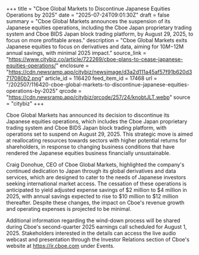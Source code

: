 +++
title = "Cboe Global Markets to Discontinue Japanese Equities Operations by 2025"
date = "2025-07-24T09:01:30Z"
draft = false
summary = "Cboe Global Markets announces the suspension of its Japanese equities operations, including the Cboe Japan proprietary trading system and Cboe BIDS Japan block trading platform, by August 29, 2025, to focus on more profitable areas."
description = "Cboe Global Markets exits Japanese equities to focus on derivatives and data, aiming for $10M-$12M annual savings, with minimal 2025 impact."
source_link = "https://www.citybiz.co/article/722269/cboe-plans-to-cease-japanese-equities-operations/"
enclosure = "https://cdn.newsramp.app/citybiz/newsimage/d3a2d111a45af57f91b620d3717080b2.png"
article_id = 116420
feed_item_id = 17468
url = "/202507/116420-cboe-global-markets-to-discontinue-japanese-equities-operations-by-2025"
qrcode = "https://cdn.newsramp.app/citybiz/qrcode/257/24/knobtJLT.webp"
source = "citybiz"
+++

<p>Cboe Global Markets has announced its decision to discontinue its Japanese equities operations, which includes the Cboe Japan proprietary trading system and Cboe BIDS Japan block trading platform, with operations set to suspend on August 29, 2025. This strategic move is aimed at reallocating resources towards sectors with higher potential returns for shareholders, in response to changing business conditions that have rendered the Japanese equities business financially unsustainable.</p><p>Craig Donohue, CEO of Cboe Global Markets, highlighted the company's continued dedication to Japan through its global derivatives and data services, which are designed to cater to the needs of Japanese investors seeking international market access. The cessation of these operations is anticipated to yield adjusted expense savings of $2 million to $4 million in 2025, with annual savings expected to rise to $10 million to $12 million thereafter. Despite these changes, the impact on Cboe's revenue growth and operating expenses is projected to be minimal.</p><p>Additional information regarding the wind-down process will be shared during Cboe's second-quarter 2025 earnings call scheduled for August 1, 2025. Stakeholders interested in the details can access the live audio webcast and presentation through the Investor Relations section of Cboe's website at <a href='https://ir.cboe.com' rel='nofollow' target='_blank'>https://ir.cboe.com</a> under Events.</p>